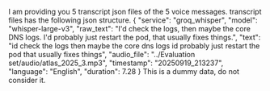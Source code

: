 I am providing you 5 transcript json files of the 5 voice messages. transcript files has the following json structure.
{
  "service": "groq_whisper",
  "model": "whisper-large-v3",
  "raw_text": "I'd check the logs, then maybe the core DNS logs. I'd probably just restart the pod, that usually fixes things.",
  "text": "id check the logs then maybe the core dns logs id probably just restart the pod that usually fixes things",
  "audio_file": "../Evaluation set/audio/atlas_2025_3.mp3",
  "timestamp": "20250919_213237",
  "language": "English",
  "duration": 7.28
}
This is a dummy data, do not consider it.
